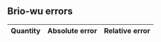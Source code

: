 ## Brio-wu errors
| Quantity | Absolute error | Relative error |
| -------- | --------- | --------- |
